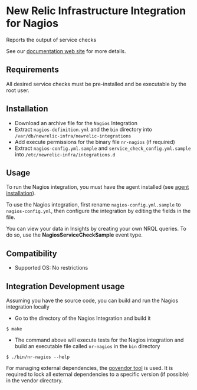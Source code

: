 # New Relic Infrastructure Integration for Nagios

Reports the output of service checks 

See our [documentation web site](https://docs.newrelic.com/docs/integrations/host-integrations/host-integrations-list/nagios-monitoring-integration) for more details.

## Requirements

All desired service checks must be pre-installed and be executable by the root user.

## Installation

* Download an archive file for the `Nagios` Integration
* Extract `nagios-definition.yml` and the `bin` directory into `/var/db/newrelic-infra/newrelic-integrations`
* Add execute permissions for the binary file `nr-nagios` (if required)
* Extract `nagios-config.yml.sample` and `service_check_config.yml.sample` into `/etc/newrelic-infra/integrations.d`

## Usage

To run the Nagios integration, you must have the agent installed (see [agent installation](https://docs.newrelic.com/docs/infrastructure/new-relic-infrastructure/installation/install-infrastructure-linux)).

To use the Nagios integration, first rename `nagios-config.yml.sample` to `nagios-config.yml`, then configure the integration
by editing the fields in the file. 

You can view your data in Insights by creating your own NRQL queries. To do so, use the **NagiosServiceCheckSample** event type.

## Compatibility

* Supported OS: No restrictions

## Integration Development usage

Assuming you have the source code, you can build and run the Nagios integration locally

* Go to the directory of the Nagios Integration and build it
```
$ make
```

* The command above will execute tests for the Nagios integration and build an executable file called `nr-nagios` in the `bin` directory
```
$ ./bin/nr-nagios --help
```

For managing external dependencies, the [govendor tool](https://github.com/kardianos/govendor) is used. It is required to lock all external dependencies to a specific version (if possible) in the vendor directory.
